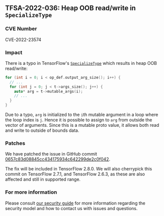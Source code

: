 ## TFSA-2022-036: Heap OOB read/write in `SpecializeType`

### CVE Number
CVE-2022-23574

### Impact
There is a typo in TensorFlow's [`SpecializeType`](https://github.com/tensorflow/tensorflow/blob/a1320ec1eac186da1d03f033109191f715b2b130/tensorflow/core/framework/full_type_util.cc#L81-L102) which results in heap OOB read/write:

```cc
for (int i = 0; i < op_def.output_arg_size(); i++) {
  // ...
  for (int j = 0; j < t->args_size(); j++) {
    auto* arg = t->mutable_args(i);
    // ...
  }
}
```

Due to a typo, `arg` is initialized to the `i`th mutable argument in a loop where the loop index is `j`. Hence it is possible to assign to `arg` from outside the vector of arguments. Since this is a mutable proto value, it allows both read and write to outside of bounds data.

### Patches
We have patched the issue in GitHub commit [0657c83d08845cc434175934c642299de2c0f042](https://github.com/tensorflow/tensorflow/commit/0657c83d08845cc434175934c642299de2c0f042).

The fix will be included in TensorFlow 2.8.0. We will also cherrypick this commit on TensorFlow 2.7.1, and TensorFlow 2.6.3, as these are also affected and still in supported range.

### For more information
Please consult [our security guide](https://github.com/tensorflow/tensorflow/blob/master/SECURITY.md) for more information regarding the security model and how to contact us with issues and questions.
